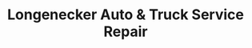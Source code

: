 ---
title: "Longenecker Auto & Truck Service Repair"
url: /mcalisterville/longenecker-auto-und-truck-service-repair/
shop: Allgemein
---